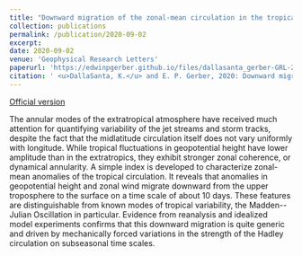 ```yaml
---
title: "Downward migration of the zonal-mean circulation in the tropical atmosphere"
collection: publications
permalink: /publication/2020-09-02
excerpt: 
date: 2020-09-02
venue: 'Geophysical Research Letters'
paperurl: 'https://edwinpgerber.github.io/files/dallasanta_gerber-GRL-2020.pdf'
citation: ' <u>DallaSanta, K.</u> and E. P. Gerber, 2020: Downward migration of the zonal-mean circulation in the tropical atmosphere, <i>Geophys. Res. Lett.</i>, 47, e2020GL088084, doi:10.1029/2020GL088084.'
---
```


[Official version](https://doi.org/10.1029/2020GL088084) 

The annular modes of the extratropical atmosphere have received much attention for quantifying variability of the jet streams and storm tracks, despite the fact that the midlatitude circulation itself does not vary uniformly with longitude.  While tropical fluctuations in geopotential height have lower amplitude than in the extratropics, they exhibit stronger zonal coherence, or dynamical annularity.  A simple index is developed to characterize zonal-mean anomalies of the tropical circulation.  It reveals that anomalies in geopotential height and zonal wind migrate downward from the upper troposphere to the surface on a time scale of about 10 days.  These features are distinguishable from known modes of tropical variability, the Madden--Julian Oscillation in particular.  Evidence from reanalysis and idealized model experiments confirms that this downward migration is quite generic and driven by mechanically forced variations in the strength of the Hadley circulation on subseasonal time scales.
